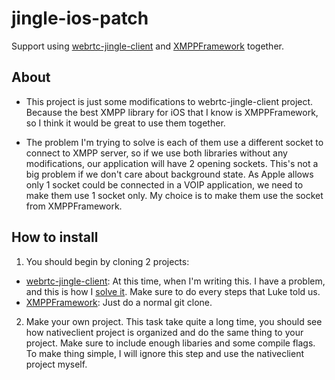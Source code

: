 jingle-ios-patch
================

Support using [webrtc-jingle-client](http://github.com/lukeweber/webrtc-jingle-client) and [XMPPFramework](https://github.com/robbiehanson/XMPPFramework) together.

## About
* This project is just some modifications to webrtc-jingle-client project. Because the best XMPP library for iOS that I know is XMPPFramework, so I think it would be great to use them together. 

* The problem I'm trying to solve is each of them use a different socket to connect to XMPP server, so if we use both libraries without any modifications, our application will have 2 opening sockets. This's not a big problem if we don't care about background state. As Apple allows only 1 socket could be connected in a VOIP application, we need to make them use 1 socket only. My choice is to make them use the socket from XMPPFramework.

## How to install

1. You should begin by cloning 2 projects:
* [webrtc-jingle-client](http://github.com/lukeweber/webrtc-jingle-client):
At this time, when I'm writing this. I have a problem, and this is how I [solve it](https://github.com/lukeweber/webrtc-jingle-client/issues/74). Make sure to do every steps that Luke told us.
* [XMPPFramework](https://github.com/robbiehanson/XMPPFramework):
Just do a normal git clone.

2. Make your own project. This task take quite a long time, you should see how nativeclient project is organized and do the same thing to your project. Make sure to include enough libaries and some compile flags. To make thing simple, I will ignore this step and use the nativeclient project myself.

